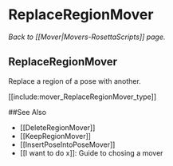# ReplaceRegionMover
*Back to [[Mover|Movers-RosettaScripts]] page.*
## ReplaceRegionMover


Replace a region of a pose with another. 

[[include:mover_ReplaceRegionMover_type]]

##See Also
* [[DeleteRegionMover]]
* [[KeepRegionMover]]
* [[InsertPoseIntoPoseMover]]
* [[I want to do x]]: Guide to chosing a mover
